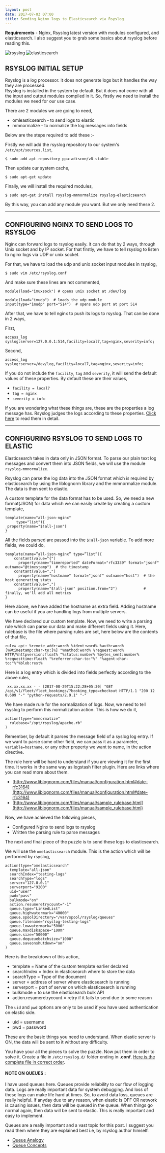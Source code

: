 ```yaml
---
layout: post
date: 2017-07-03 07:00
title: Sending Nginx logs to Elasticsearch via Rsyslog
---
```


**Requirements** - Nginx, Rsyslog latest version with modules configured, and elasticsearch.
I also suggest you to grab some basics about rsyslog before reading this.

![rsyslog](/assets/rsyslog.jpg)   ![elasticsearch](/assets/elasticsearch.jpg) 



## RSYSLOG INITIAL SETUP

Rsyslog is a log processor. It does not generate logs but it handles the way they are processed.  
Rsyslog is installed in the system by default. But it does not come with all the input and output modules compiled in it. So, firstly we need to install the modules we need for our use case.    

There are 2 modules we are going to need, 

* omleasticsearch - to send logs to elastic
* mmnormalize - to normalize the log messages into fields

Below are the steps required to add these :-

Firstly we will add the rsyslog repository to our system's `/etc/apt/sources.list`,

    $ sudo add-apt-repository ppa:adiscon/v8-stable 

Then update our system cache,

    $ sudo apt-get update

Finally, we will install the required modules,

    $ sudo apt-get install rsyslog-mmnormalize rsyslog-elasticsearch

By this way, you can add any module you want. But we only need these 2.

* * *

<!---
Manual Mode -
    Here are the libraries, $ sudo apt-get install libfastjson liblognorm-dev liblognorm2 libgcrypt11-dev libestr* liblogging-stdlog0 liblogging-stdlog1 liblogging-stdlog-dev

    They are for facilitating the working of rsyslog.

After that, we enable modules which are needed i.e, elasticsearch(for outputting data to elasticsearch) and mmnormalize(for parsing the data), 

$ sudo ./configure -/-enable-elasticsearch -/-enable-mmnormalize -/-enable-module_name # loads the configuration required
remove the slashes .

Then, 
$ sudo make # compiles it

Then,  
    $ sudo make install # installs the compiled rsyslog into relevant directories


-->


## CONFIGURING NGINX TO SEND LOGS TO RSYSLOG


Nginx can forward logs to rsyslog easily. It can do that by 2 ways, through Unix socket and by IP socket.
For that firstly, we have to tell rsyslog to listen to nginx logs via UDP or unix socket.

For that, we have to load the udp and unix socket input modules in rsyslog,

    $ sudo vim /etc/rsyslog.conf

And make sure these lines are not commented,

    module(load="imuxsock") # opens unix socket at /dev/log

    module(load="imudp")  # loads the udp module
    input(type="imudp" port="514")  # opens udp port at port 514

<!---    module(load="imudp" Port=514) # by default is 514
    module(load-”imuxsock” Socket=/dev/log)  -->

After that, we have to tell nginx to push its logs to rsyslog. That can be done in 2 ways,

First, 

    access_log syslog:server=127.0.0.1:514,facility=local7,tag=nginx,severity=info;

Second, 

    access_log syslog:server=/dev/log,facility=local7,tag=nginx,severity=info;

If you do not include the `facility`, `tag` and `severity`, it will send the default values of these properties. By default these are their values, 
* `facility = local7`
* `tag = nginx`
* `severity = info`

If you are wondering what these things are, these are the properties a log message has. Rsyslog judges the logs according to these properties. [Click here](http://www.rsyslog.com/doc/master/configuration/properties.html) to read them in detail.

* * *

## CONFIGURING RSYSLOG TO SEND LOGS TO ELASTIC 

Elasticsearch takes in data only in JSON format. To parse our plain text log messages and convert them into JSON fields, we will use the module `rsyslog-mmnormalize`.

Rsyslog can parse the log data into the JSON format which is required by elasticsearch by using the liblognorm library and the mmnormalize module. The data is then sent to elastic.

A custom template for the data format has to be used. So, we need a new format(JSON) for data which we can easily create by creating a custom template,

    template(name="all-json-nginx"
         type="list"){
     property(name="$!all-json")
    }

All the fields parsed are passed into the `$!all-json` variable.
To add more fields, we could do, 


    template(name=”all-json-nginx” type=”list”){
        constant(value="{")
          property(name="timereported" dateFormat="rfc3339" format="jsonf" outname="@timestamp")  # the timestamp
        constant(value=",")
          property(name="hostname" format="jsonf" outname="host")  # the host generating stats
        constant(value=",")
          property(name="$!all-json" position.from="2")            # finally, we'll add all metrics
    }

Here above, we have added the hostname as extra field. Adding hostname can be useful if you are handling logs from multiple servers.

We have declared our custom template. Now, we need to write a parsing rule which can parse our data and make different fields using it.
Here, rulebase is the file where parsing rules are set, here below are the contents of that file,

    rule= api: %remote_addr:word% %ident:word% %auth:word% [%@timestamp:char-to:]%] "%method:word% %request:word% HTTP/%httpversion:float% "%status:number% %bytes_sent:number% %requesttime:float% "%referrer:char-to:"%" "%agent:char-to:"%"%blob:rest%

Here is a log entry which is divided into fields perfectly according to the above rules,

     xx.xx.xx.xx - - [2017-08-29T15:22:28+05:30] "GET /api/v1/fleet/fleet_bookings/?booking_type=checkout HTTP/1.1 "200 12 0.609 "-" "python-requests/2.9.1" "-"

We have made rule for the normalization of logs. Now, we need to tell rsyslog to perform this normalization action. This is how we do it,

    action(type="mmnormalize"
      rulebase="/opt/rsyslog/apache.rb"
    )

Remember, by default it parses the message field of a syslog log entry. If we want to parse some other field, we can pass it as a parameter, `variable=hostname`, or any other property we want to name, in the action directive.


The rule here will be hard to understand if you are viewing it for the first time. It works in the same way as logstash filter plugin. Here are links where you can read more about them.
* [http://www.liblognorm.com/files/manual/configuration.html#date-rfc3164](http://www.liblognorm.com/files/manual/configuration.html#date-rfc3164)
* [http://www.liblognorm.com/files/manual/sample_rulebase.html](http://www.liblognorm.com/files/manual/sample_rulebase.html)


Now, we have achieved the following pieces, 

* Configured Nginx to send logs to rsyslog
* Written the parsing rule to parse messages

The next and final piece of the puzzle is to send these logs to elasticsearch.

We will use the `omelasticsearch` module. This is the action which will be performed by rsyslog,

    action(type="omelasticsearch"
      template="all-json"  
      searchIndex="testing-logs"
      searchType="logs"
      server="127.0.0.1"
      serverport="9200"
      uid="user"
      pwd="pass"
      bulkmode="on"  
      action.resumeretrycount="-1" 
      queue.type="LinkedList"      
      queue.highwatermark="40000"  
      queue.spoolDirectory="/var/spool/rsyslog/queues"
      queue.filename="rsyslog-testing-logs"
      queue.lowwatermark="5000" 
      queue.maxdiskspace="100m" 
      queue.size="50000"    
      queue.dequeuebatchsize="1000" 
      queue.saveonshutdown="on"
    )

Here is the breakdown of this action, 

* template = Name of the custom template earlier declared
* searchIndex = Index in elasticsearch where to store the data
* searchType = Type of the document
* server = address of server where elasticsearch is running
* serverport = port of server on which elasticsearch is running
* bulkmode = to use the elasticsearch bulk API
* action.resumeretrycount = retry if it fails to send due to some reason

The `uid` and `pwd` options are only to be used if you have used authentication on elastic side.

* uid = username 
* pwd = password

These are the basic things you need to understand. When elastic server is ON, the data will be sent to it without any difficulty.


You have your all the pieces to solve the puzzle. Now put them in order to solve it. Create a file in `/etc/rsyslog.d/` folder ending in **.conf**. [Here is the complete file in correct order](https://gist.github.com/luvpreetsingh/a863ad26a2423b5a7dde755949b9a5e9).


#### NOTE ON QUEUES :

I have used queues here. Queues provide reliability to our flow of logging data. Logs are really important data for system debugging. And loss of these logs can make life hard at times. So, to avoid data loss, queues are really helpful. If anyday due to any reason, when elastic is OFF OR network is causing issues, then data will be queued in the queue. When things go normal again, then data will be sent to elastic. This is really important and easy to implement.

Queues are a really important and a vast topic for this post. I suggest you read them where they are explained best i.e, by rsyslog author himself.
 
* [Queue Analogy](http://www.rsyslog.com/doc/v8-stable/whitepapers/queues_analogy.html)
* [Queue Concepts](http://www.rsyslog.com/doc/v8-stable/concepts/queues.html)

<!---
Extra Plugins -

                         
rsyslog statistic counter Queues                     
                                                   
Queue
For each queue inside the system its own set of statistics counters is created. If there are multiple action (or main) queues, this can become a rather lengthy list. The stats record begins with the queue name (e.g. "main Q" for the main queue; ruleset queues have the name of the ruleset they are associated to, action queues the name of the action).
size – currently active messages in queue
enqueued – total number of messages enqueued into this queue since startup
maxsize – maximum number of active messages the queue ever held
full – number of times the queue was actually full and could not accept additional messages
discarded.full – number of messages discarded because the queue was full
discarded.nf – number of messages discarded because the queue was nearly full. Starting at this point, messages of lower-than-configured severity are discarded to save space for higher severity ones.
 

2 - Storing info about IPs,

http://www.rsyslog.com/doc/master/configuration/modules/mmdblookup.html

We can use this plugin to add extra info about the IP addresses.
-->
